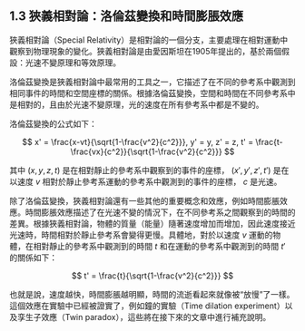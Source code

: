 ## 1.3 狹義相對論：洛倫茲變換和時間膨脹效應

狹義相對論（Special Relativity）是相對論的一個分支，主要處理在相對運動中觀察到物理現象的變化。狹義相對論是由愛因斯坦在1905年提出的，基於兩個假設：光速不變原理和等效原理。

洛倫茲變換是狹義相對論中最常用的工具之一，它描述了在不同的參考系中觀測到相同事件的時間和空間座標的關係。根據洛倫茲變換，空間和時間在不同參考系中是相對的，且由於光速不變原理，光的速度在所有參考系中都是不變的。

洛倫茲變換的公式如下：

$$
x' = \frac{x-vt}{\sqrt{1-\frac{v^2}{c^2}}}, y' = y, z' = z, t' = \frac{t-\frac{vx}{c^2}}{\sqrt{1-\frac{v^2}{c^2}}}
$$

其中 $(x, y, z, t)$ 是在相對靜止的參考系中觀察到的事件的座標， $(x', y', z', t')$ 是在以速度 $v$ 相對於靜止參考系運動的參考系中觀測到的事件的座標， $c$ 是光速。

除了洛倫茲變換，狹義相對論還有一些其他的重要概念和效應，例如時間膨脹效應。時間膨脹效應描述了在光速不變的情況下，在不同參考系之間觀察到的時間的差異。根據狹義相對論，物體的質量（能量）隨著速度增加而增加，因此速度接近光速時，時間相對於靜止參考系會變得更慢。具體地，對於以速度 $v$ 運動的物體，在相對靜止的參考系中觀測到的時間 $t$ 和在運動的參考系中觀測到的時間 $t'$ 的關係如下：

$$
t' = \frac{t}{\sqrt{1-\frac{v^2}{c^2}}}
$$

也就是說，速度越快，時間膨脹越明顯，時間的流逝看起來就像被“放慢”了一樣。這個效應在實驗中已經被證實了，例如鐘的實驗（Time dilation experiment）以及孪生子效應（Twin paradox），這些將在接下來的文章中進行補充說明。